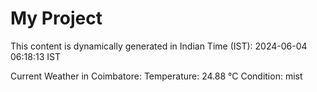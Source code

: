 # My Project

This content is dynamically generated in Indian Time (IST): 2024-06-04 06:18:13 IST


Current Weather in Coimbatore:
Temperature: 24.88 °C
Condition: mist
